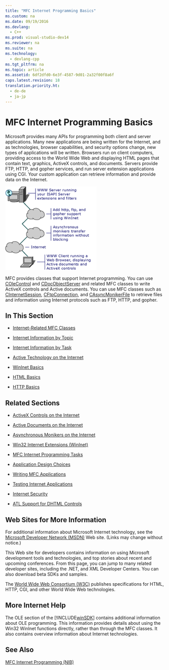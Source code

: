 ```yaml
---
title: "MFC Internet Programming Basics"
ms.custom: na
ms.date: 09/19/2016
ms.devlang: 
  - C++
ms.prod: visual-studio-dev14
ms.reviewer: na
ms.suite: na
ms.technology: 
  - devlang-cpp
ms.tgt_pltfrm: na
ms.topic: article
ms.assetid: 6df2dfd0-6e3f-4587-9d01-2a32f00f8a6f
caps.latest.revision: 18
translation.priority.ht: 
  - de-de
  - ja-jp
---
```

# MFC Internet Programming Basics
Microsoft provides many APIs for programming both client and server applications. Many new applications are being written for the Internet, and as technologies, browser capabilities, and security options change, new types of applications will be written. Browsers run on client computers, providing access to the World Wide Web and displaying HTML pages that contain text, graphics, ActiveX controls, and documents. Servers provide FTP, HTTP, and gopher services, and run server extension applications using CGI. Your custom application can retrieve information and provide data on the Internet.  
  
 ![Client and server applications](../vs140/media/vc38BQ1.gif "vc38BQ1")  
  
 MFC provides classes that support Internet programming. You can use [COleControl](../vs140/COleControl-Class.md) and [CDocObjectServer](../vs140/CDocObjectServer-Class.md) and related MFC classes to write ActiveX controls and Active documents. You can use MFC classes such as [CInternetSession](../vs140/CInternetSession-Class.md), [CFtpConnection](../vs140/CFtpConnection-Class.md), and [CAsyncMonikerFile](../vs140/CAsyncMonikerFile-Class.md) to retrieve files and information using Internet protocols such as FTP, HTTP, and gopher.  
  
## In This Section  
  
-   [Internet-Related MFC Classes](../vs140/Internet-Related-MFC-Classes.md)  
  
-   [Internet Information by Topic](../vs140/Internet-Information-by-Topic.md)  
  
-   [Internet Information by Task](../vs140/Internet-Information-by-Task.md)  
  
-   [Active Technology on the Internet](../vs140/Active-Technology-on-the-Internet.md)  
  
-   [WinInet Basics](../vs140/WinInet-Basics.md)  
  
-   [HTML Basics](../vs140/HTML-Basics.md)  
  
-   [HTTP Basics](../vs140/HTTP-Basics.md)  
  
## Related Sections  
  
-   [ActiveX Controls on the Internet](../vs140/ActiveX-Controls-on-the-Internet.md)  
  
-   [Active Documents on the Internet](../vs140/Active-Documents-on-the-Internet.md)  
  
-   [Asynchronous Monikers on the Internet](../vs140/Asynchronous-Monikers-on-the-Internet.md)  
  
-   [Win32 Internet Extensions (WinInet)](../vs140/Win32-Internet-Extensions--WinInet-.md)  
  
-   [MFC Internet Programming Tasks](../vs140/MFC-Internet-Programming-Tasks.md)  
  
-   [Application Design Choices](../vs140/Application-Design-Choices.md)  
  
-   [Writing MFC Applications](../vs140/Writing-MFC-Applications.md)  
  
-   [Testing Internet Applications](../vs140/Testing-Internet-Applications.md)  
  
-   [Internet Security](../vs140/Internet-Security--C---.md)  
  
-   [ATL Support for DHTML Controls](../vs140/ATL-Support-for-DHTML-Controls.md)  
  
##  <a name="_core_web_sites_for_more_information"></a> Web Sites for More Information  
 For additional information about Microsoft Internet technology, see the [Microsoft Developer Network (MSDN)](http://go.microsoft.com/fwlink/?LinkID=56322) Web site. (Links may change without notice.)  
  
 This Web site for developers contains information on using Microsoft development tools and technologies, and top stories about recent and upcoming conferences. From this page, you can jump to many related developer sites, including the .NET, and XML Developer Centers. You can also download beta SDKs and samples.  
  
 The [World Wide Web Consortium (W3C)](http://go.microsoft.com/fwlink/?LinkID=37125) publishes specifications for HTML, HTTP, CGI, and other World Wide Web technologies.  
  
##  <a name="_core_more_internet_help"></a> More Internet Help  
 The OLE section of the [!INCLUDE[winSDK](../vs140/includes/winSDK_md.md)] contains additional information about OLE programming. This information provides details about using the Win32 WinInet functions directly, rather than through the MFC classes. It also contains overview information about Internet technologies.  
  
## See Also  
 [MFC Internet Programming (NIB)](assetId:///0f7a1f3a-385b-4d56-a55b-0d766840c58a)